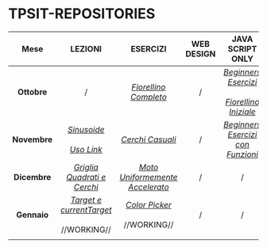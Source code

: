 # TPSIT-REPOSITORIES

| Mese | LEZIONI | ESERCIZI | WEB DESIGN | JAVA SCRIPT ONLY |
| :---: | :---: | :---: | :---: | :---: |
| **Ottobre** | / | [_Fiorellino Completo_](https://github.com/MarCoPiteo/TPSIT-REPOSITORIES/tree/main/ESERCIZI/Esercizio%20Fiorellino%20GitHub) | / | [_Beginners Esercizi_](https://github.com/MarCoPiteo/TPSIT-REPOSITORIES/tree/main/JAVA%20SCRIPT%20ONLY/Esercizi%20da%20Beginners%20Java) <br><br>[_Fiorellino Iniziale_](https://github.com/MarCoPiteo/TPSIT-REPOSITORIES/tree/main/JAVA%20SCRIPT%20ONLY/Esercizio%20Fiorellino%20Iniziale) |
| **Novembre** | [_Sinusoide_](https://github.com/MarCoPiteo/TPSIT-REPOSITORIES/blob/main/LEZIONI/Sinusoidale.html) <br><br> [_Uso Link_](https://github.com/MarCoPiteo/TPSIT-REPOSITORIES/blob/main/LEZIONI/Uso%20Link.html) | [_Cerchi Casuali_](https://github.com/MarCoPiteo/TPSIT-REPOSITORIES/tree/main/ESERCIZI/Esercizio%20Cerchi%20GitHub) | / | [_Beginners Esercizi con Funzioni_](https://github.com/MarCoPiteo/TPSIT-REPOSITORIES/tree/main/JAVA%20SCRIPT%20ONLY/Esercizi%20da%20Beginners%20Java%20con%20Funzioni) |
| **Dicembre** | [_Griglia Quadrati e Cerchi_](https://github.com/MarCoPiteo/TPSIT-REPOSITORIES/blob/main/LEZIONI/Griglia%20Quadrati%20e%20Cerchi.html) | [_Moto Uniformemente Accelerato_](https://github.com/MarCoPiteo/TPSIT-REPOSITORIES/tree/main/ESERCIZI/Esercizio%20Moto%20Uniformemente%20Accelerato%20GitHub) | / | / |
| **Gennaio** | [_Target e currentTarget_](https://github.com/MarCoPiteo/TPSIT-REPOSITORIES/blob/main/LEZIONI/Target.html) <br><br> //WORKING//| [_Color Picker_](https://github.com/MarCoPiteo/TPSIT-REPOSITORIES/tree/main/ESERCIZI/Esercizio%20Color%20Picker%20Github) <br><br> //WORKING//| / | / |
|  |  |  |  |  |